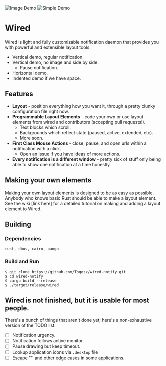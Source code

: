 ![Image Demo](https://raw.githubusercontent.com/Toqozz/wired-notify/master/readme_stuff/musicc.gif)
![Simple Demo](https://raw.githubusercontent.com/Toqozz/wired-notify/master/readme_stuff/simple.gif)

# Wired
Wired is light and fully customizable notification daemon that provides you with powerful and extensible layout
tools.

- Vertical demo, regular notification.
- Vertical demo, no image and side by side.
    - Pause notification.
- Horizontal demo.
- Indented demo if we have space.

## Features
- **Layout** - position everything how you want it, through a pretty clunky configuration file right now.
- **Programmable Layout Elements** - code your own or use layout elements from wired and contributors (accepting pull requests!).
    - Text blocks which scroll.
    - Backgrounds which reflect state (paused, active, extended, etc).
    - More soon.
- **First Class Mouse Actions** - close, pause, and open urls within a notification with a click.
    - Open an issue if you have ideas of more actions.
- **Every notification is a different window** - pretty sick of stuff only being able to show one notification at a time honestly.

## Making your own elements
Making your own layout elements is designed to be as easy as possible.
Anybody who knows basic Rust should be able to make a layout element.
See the wiki [link here] for a detailed tutorial on making and adding a layout element to Wired.

## Building
### Dependencies
`rust, dbus, cairo, pango`
### Build and Run
```
$ git clone https://github.com/Toqozz/wired-notify.git
$ cd wired-notify
$ cargo build --release
$ ./target/release/wired
```

## Wired is not finished, but it is usable for most people.
There's a bunch of things that aren't done yet; here's a non-exhaustive version of the TODO list:
- [ ] Notification urgency.
- [ ] Notification follows active monitor.
- [ ] Pause drawing but keep timeout.
- [ ] Lookup application icons via `.desktop` file
- [ ] Escape '&quot;' and other edge cases in some applications.
